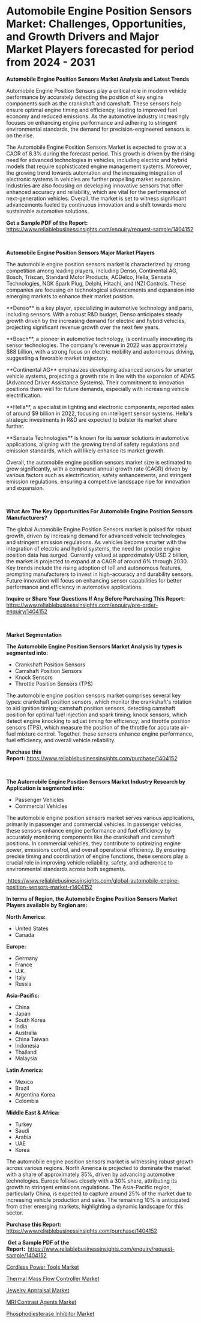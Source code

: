 <p><h1>Automobile Engine Position Sensors Market: Challenges, Opportunities, and Growth Drivers and Major Market Players forecasted for period from 2024 - 2031</h1></p><p><strong>Automobile Engine Position Sensors Market Analysis and Latest Trends</strong></p>
<p><p>Automobile Engine Position Sensors play a critical role in modern vehicle performance by accurately detecting the position of key engine components such as the crankshaft and camshaft. These sensors help ensure optimal engine timing and efficiency, leading to improved fuel economy and reduced emissions. As the automotive industry increasingly focuses on enhancing engine performance and adhering to stringent environmental standards, the demand for precision-engineered sensors is on the rise.</p><p>The Automobile Engine Position Sensors Market is expected to grow at a CAGR of 8.3% during the forecast period. This growth is driven by the rising need for advanced technologies in vehicles, including electric and hybrid models that require sophisticated engine management systems. Moreover, the growing trend towards automation and the increasing integration of electronic systems in vehicles are further propelling market expansion. Industries are also focusing on developing innovative sensors that offer enhanced accuracy and reliability, which are vital for the performance of next-generation vehicles. Overall, the market is set to witness significant advancements fueled by continuous innovation and a shift towards more sustainable automotive solutions.</p></p>
<p><strong>Get a Sample PDF of the Report:&nbsp;</strong> <a href="https://www.reliablebusinessinsights.com/enquiry/request-sample/1404152?utm_campaign=1721&utm_medium=2&utm_source=Github&utm_content=ia&utm_term=23102024&utm_id=automobile-engine-position-sensors">https://www.reliablebusinessinsights.com/enquiry/request-sample/1404152</a></p>
<p>&nbsp;</p>
<p><strong>Automobile Engine Position Sensors Major Market Players</strong></p>
<p><p>The automobile engine position sensors market is characterized by strong competition among leading players, including Denso, Continental AG, Bosch, Triscan, Standard Motor Products, ACDelco, Hella, Sensata Technologies, NGK Spark Plug, Delphi, Hitachi, and INZI Controls. These companies are focusing on technological advancements and expansion into emerging markets to enhance their market position.</p><p>**Denso** is a key player, specializing in automotive technology and parts, including sensors. With a robust R&D budget, Denso anticipates steady growth driven by the increasing demand for electric and hybrid vehicles, projecting significant revenue growth over the next few years.</p><p>**Bosch**, a pioneer in automotive technology, is continually innovating its sensor technologies. The company's revenue in 2022 was approximately $88 billion, with a strong focus on electric mobility and autonomous driving, suggesting a favorable market trajectory.</p><p>**Continental AG** emphasizes developing advanced sensors for smarter vehicle systems, projecting a growth rate in line with the expansion of ADAS (Advanced Driver Assistance Systems). Their commitment to innovation positions them well for future demands, especially with increasing vehicle electrification.</p><p>**Hella**, a specialist in lighting and electronic components, reported sales of around $9 billion in 2022, focusing on intelligent sensor systems. Hella's strategic investments in R&D are expected to bolster its market share further.</p><p>**Sensata Technologies** is known for its sensor solutions in automotive applications, aligning with the growing trend of safety regulations and emission standards, which will likely enhance its market growth.</p><p>Overall, the automobile engine position sensors market size is estimated to grow significantly, with a compound annual growth rate (CAGR) driven by various factors such as electrification, safety enhancements, and stringent emission regulations, ensuring a competitive landscape ripe for innovation and expansion.</p></p>
<p>&nbsp;</p>
<p><strong>What Are The Key Opportunities For Automobile Engine Position Sensors Manufacturers?</strong></p>
<p><p>The global Automobile Engine Position Sensors market is poised for robust growth, driven by increasing demand for advanced vehicle technologies and stringent emission regulations. As vehicles become smarter with the integration of electric and hybrid systems, the need for precise engine position data has surged. Currently valued at approximately USD 2 billion, the market is projected to expand at a CAGR of around 6% through 2030. Key trends include the rising adoption of IoT and autonomous features, prompting manufacturers to invest in high-accuracy and durability sensors. Future innovation will focus on enhancing sensor capabilities for better performance and efficiency in automotive applications.</p></p>
<p><strong>Inquire or Share Your Questions If Any Before Purchasing This Report:</strong> <a href="https://www.reliablebusinessinsights.com/enquiry/pre-order-enquiry/1404152?utm_campaign=1721&utm_medium=2&utm_source=Github&utm_content=ia&utm_term=23102024&utm_id=automobile-engine-position-sensors">https://www.reliablebusinessinsights.com/enquiry/pre-order-enquiry/1404152</a></p>
<p>&nbsp;</p>
<p><strong>Market Segmentation</strong></p>
<p><strong>The Automobile Engine Position Sensors Market Analysis by types is segmented into:</strong></p>
<p><ul><li>Crankshaft Position Sensors</li><li>Camshaft Position Sensors</li><li>Knock Sensors</li><li>Throttle Position Sensors (TPS)</li></ul></p>
<p><p>The automobile engine position sensors market comprises several key types: crankshaft position sensors, which monitor the crankshaft's rotation to aid ignition timing; camshaft position sensors, detecting camshaft position for optimal fuel injection and spark timing; knock sensors, which detect engine knocking to adjust timing for efficiency; and throttle position sensors (TPS), which measure the position of the throttle for accurate air-fuel mixture control. Together, these sensors enhance engine performance, fuel efficiency, and overall vehicle reliability.</p></p>
<p><strong>Purchase this Report:&nbsp;</strong><a href="https://www.reliablebusinessinsights.com/purchase/1404152?utm_campaign=1721&utm_medium=2&utm_source=Github&utm_content=ia&utm_term=23102024&utm_id=automobile-engine-position-sensors">https://www.reliablebusinessinsights.com/purchase/1404152</a></p>
<p>&nbsp;</p>
<p><strong>The Automobile Engine Position Sensors Market Industry Research by Application is segmented into:</strong></p>
<p><ul><li>Passenger Vehicles</li><li>Commercial Vehicles</li></ul></p>
<p><p>The automobile engine position sensors market serves various applications, primarily in passenger and commercial vehicles. In passenger vehicles, these sensors enhance engine performance and fuel efficiency by accurately monitoring components like the crankshaft and camshaft positions. In commercial vehicles, they contribute to optimizing engine power, emissions control, and overall operational efficiency. By ensuring precise timing and coordination of engine functions, these sensors play a crucial role in improving vehicle reliability, safety, and adherence to environmental standards across both segments.</p></p>
<p><a href="https://www.reliablebusinessinsights.com/global-automobile-engine-position-sensors-market-r1404152?utm_campaign=1721&utm_medium=2&utm_source=Github&utm_content=ia&utm_term=23102024&utm_id=automobile-engine-position-sensors">&nbsp;https://www.reliablebusinessinsights.com/global-automobile-engine-position-sensors-market-r1404152</a></p>
<p><strong>In terms of Region, the Automobile Engine Position Sensors Market Players available by Region are:</strong></p>
<p>
    <p> <strong> North America: </strong>
        <ul>
            <li>United States</li>
            <li>Canada</li>
        </ul>
        </p> 
    <p> <strong> Europe: </strong>
        <ul>
            <li>Germany</li>
            <li>France</li>
            <li>U.K.</li>
            <li>Italy</li>
            <li>Russia</li>
        </ul>
        </p> 
    <p> <strong> Asia-Pacific: </strong>
        <ul>
            <li>China</li>
            <li>Japan</li>
            <li>South Korea</li>
            <li>India</li>
            <li>Australia</li>
            <li>China Taiwan</li>
            <li>Indonesia</li>
            <li>Thailand</li>
            <li>Malaysia</li>
        </ul>
        </p> 
    <p> <strong> Latin America: </strong>
        <ul>
            <li>Mexico</li>
            <li>Brazil</li>
            <li>Argentina Korea</li>
            <li>Colombia</li>
        </ul>
        </p> 
    <p> <strong> Middle East & Africa: </strong>
        <ul>
            <li>Turkey</li>
            <li>Saudi</li>
            <li>Arabia</li>
            <li>UAE</li>
            <li>Korea</li>
        </ul>
    </p>
    </p>
<p><p>The automobile engine position sensors market is witnessing robust growth across various regions. North America is projected to dominate the market with a share of approximately 35%, driven by advancing automotive technologies. Europe follows closely with a 30% share, attributing its growth to stringent emissions regulations. The Asia-Pacific region, particularly China, is expected to capture around 25% of the market due to increasing vehicle production and sales. The remaining 10% is anticipated from other emerging markets, highlighting a dynamic landscape for this sector.</p></p>
<p><strong>Purchase this Report: </strong><a href="https://www.reliablebusinessinsights.com/purchase/1404152?utm_campaign=1721&utm_medium=2&utm_source=Github&utm_content=ia&utm_term=23102024&utm_id=automobile-engine-position-sensors">https://www.reliablebusinessinsights.com/purchase/1404152</a></p>
<p>&nbsp;<strong>Get a Sample PDF of the Report:&nbsp;&nbsp;</strong><a href="https://www.reliablebusinessinsights.com/enquiry/request-sample/1404152?utm_campaign=1721&utm_medium=2&utm_source=Github&utm_content=ia&utm_term=23102024&utm_id=automobile-engine-position-sensors">https://www.reliablebusinessinsights.com/enquiry/request-sample/1404152</a></p>
<p><strong></strong></p>
<p><p><a href="https://issuu.com/reportprime-2/docs/cordless-power-tools-market-size-20_c4f9a296c881bf?utm_campaign=1721&utm_medium=2&utm_source=Github&utm_content=ia&utm_term=23102024&utm_id=automobile-engine-position-sensors">Cordless Power Tools Market</a></p><p><a href="https://issuu.com/reportprime-2/docs/thermal-mass-flow-controller-market_f2a1ca168ad450?utm_campaign=1721&utm_medium=2&utm_source=Github&utm_content=ia&utm_term=23102024&utm_id=automobile-engine-position-sensors">Thermal Mass Flow Controller Market</a></p><p><a href="https://www.linkedin.com/pulse/jewelry-appraisal-revenue-growth-report-2024-2031-visigraphs-fppwc?utm_campaign=1721&utm_medium=2&utm_source=Github&utm_content=ia&utm_term=23102024&utm_id=automobile-engine-position-sensors">Jewelry Appraisal Market</a></p><p><a href="https://www.linkedin.com/pulse/mri-contrast-agents-market-segmentation-in-depth-analysis-hospitalsclinics-etekc?utm_campaign=1721&utm_medium=2&utm_source=Github&utm_content=ia&utm_term=23102024&utm_id=automobile-engine-position-sensors">MRI Contrast Agents Market</a></p><p><a href="https://www.linkedin.com/pulse/global-phosphodiesterase-inhibitor-market-analysis-key-trends-rk2ic?utm_campaign=1721&utm_medium=2&utm_source=Github&utm_content=ia&utm_term=23102024&utm_id=automobile-engine-position-sensors">Phosphodiesterase Inhibitor Market</a></p></p>